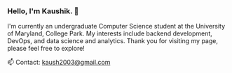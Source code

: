 ### Hello, I'm Kaushik. 👋

I'm currently an undergraduate Computer Science student at the University of Maryland, College Park. My interests include backend development, DevOps, and data science and analytics.
Thank you for visiting my page, please feel free to explore!

📫 Contact: kaush2003@gmail.com

